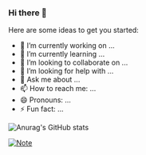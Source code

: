 ### Hi there 👋


Here are some ideas to get you started:

- 🔭 I’m currently working on ...
- 🌱 I’m currently learning ...
- 👯 I’m looking to collaborate on ...
- 🤔 I’m looking for help with ...
- 💬 Ask me about ...
- 📫 How to reach me: ...
- 😄 Pronouns: ...
- ⚡ Fun fact: ...


![Anurag's GitHub stats](https://github-readme-stats.vercel.app/api?username=WhiteCells&show_icons=true&theme=radical)

[![Note](https://github-readme-stats.vercel.app/api/pin/?username=WhiteCells&repo=Note&show_icons=true&theme=radical)](https://github.com/WhiteCells/Note)
